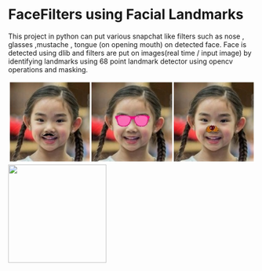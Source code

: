 # FaceFilters using Facial Landmarks

This project in python can put various snapchat like filters such as nose , glasses ,mustache , tongue (on opening mouth) on detected face. Face is detected using dlib and filters are put on images(real time / input image) by identifying landmarks using 68 point landmark detector using opencv operations and masking.

![output image](Output/Output.jpg)
<img src="Output/Output.gif" width="200" height="200">

